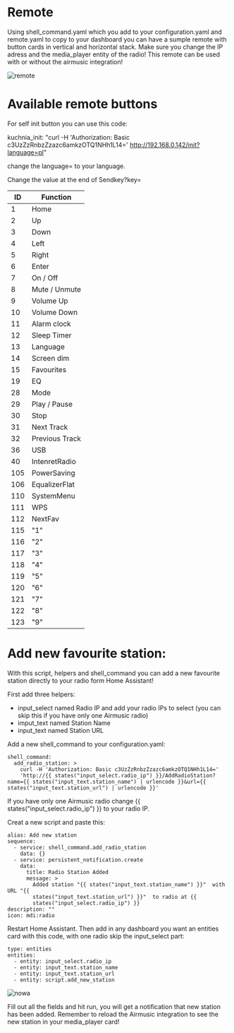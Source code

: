# Remote

Using shell_command.yaml which you add to your configuration.yaml and remote.yaml to copy to your dashboard you can have a sumple remote with button cards in vertical and horizontal stack. Make sure you change the IP adress and the media_player entity of the radio! This remote can be used with or without the airmusic integration!

![remote](https://github.com/DominikWrobel/airmusic/assets/89667597/0eed7dc5-3f92-4b3b-89c2-7309967f85a0)

# Available remote buttons

For self init button you can use this code:

kuchnia_init: "curl -H 'Authorization: Basic c3UzZzRnbzZzazc6amkzOTQ1NHh1L14=' http://192.168.0.142/init?language=pl" 

change the language= to your language.

Change the value at the end of Sendkey?key=

|ID |   Function    |
|---|---------------|
|1  | Home          |
|2  | Up            |
|3  | Down          |
|4  | Left          |
|5  | Right         |
|6  | Enter         |
|7  | On / Off      |
|8  | Mute / Unmute |
|9  | Volume Up     |
|10 | Volume Down   |
|11 | Alarm clock   |
|12 | Sleep Timer   |
|13 | Language      |
|14 | Screen dim    |
|15 | Favourites    |
|19 | EQ            |
|28 | Mode          |
|29 | Play / Pause  |
|30 | Stop          |
|31 | Next Track    |
|32 | Previous Track|
|36 | USB           |
|40 | IntenretRadio |
|105| PowerSaving   |
|106| EqualizerFlat |
|110| SystemMenu    |
|111| WPS           |
|112| NextFav       |
|115| "1"           |
|116| "2"           |
|117| "3"           |
|118| "4"           |
|119| "5"           |
|120| "6"           |
|121| "7"           |
|122| "8"           |
|123| "9"           |

# Add new favourite station:

With this script, helpers and shell_command you can add a new favourite station directly to your radio form Home Assistant!

First add three helpers:
 - input_select named Radio IP and add your radio IPs to select (you can skip this if you have only one Airmusic radio)
 - imput_text named Station Name
 - input_text named Station URL

Add a new shell_command to your configuration.yaml:

```
shell_command:
  add_radio_station: >
    curl -H 'Authorization: Basic c3UzZzRnbzZzazc6amkzOTQ1NHh1L14=' 
    'http://{{ states("input_select.radio_ip") }}/AddRadioStation?name={{ states("input_text.station_name") | urlencode }}&url={{ states("input_text.station_url") | urlencode }}'
```

If you have only one Airmusic radio change {{ states("input_select.radio_ip") }} to your radio IP.

Creat a new script and paste this:

```
alias: Add new station
sequence:
  - service: shell_command.add_radio_station
    data: {}
  - service: persistent_notification.create
    data:
      title: Radio Station Added
      message: >
        Added station "{{ states("input_text.station_name") }}"  with URL "{{
        states("input_text.station_url") }}"  to radio at {{
        states("input_select.radio_ip") }}
description: ""
icon: mdi:radio
```

Restart Home Assistant. Then add in any dashboard you want an entities card with this code, with one radio skip the input_select part:

```
type: entities
entities:
  - entity: input_select.radio_ip
  - entity: input_text.station_name
  - entity: input_text.station_url
  - entity: script.add_new_station
```

![nowa](https://github.com/user-attachments/assets/fd77fc73-7c77-4e99-ac02-31129cb4109c)

Fill out all the fields and hit run, you will get a notification that new station has been added. Remember to reload the Airmusic integration to see the new station in your media_player card!
